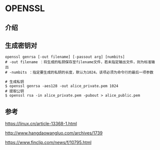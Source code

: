 # OPENSSL

## 介绍

## 生成密钥对

```shell
openssl genrsa [-out filename] [-passout arg] [numbits]
# -out filename ：将生成的私钥保存至filename文件，若未指定输出文件，则为标准输出
# -numbits ：指定要生成的私钥的长度，默认为1024。该项必须为命令行的最后一项参数

# 生成私钥
$ openssl genrsa -aes128 -out alice_private.pem 1024
# 提取公钥
$ openssl rsa -in alice_private.pem -pubout > alice_public.pem
```

## 参考

https://linux.cn/article-13368-1.html

http://www.hangdaowangluo.com/archives/1739

https://www.finclip.com/news/f/10795.html
